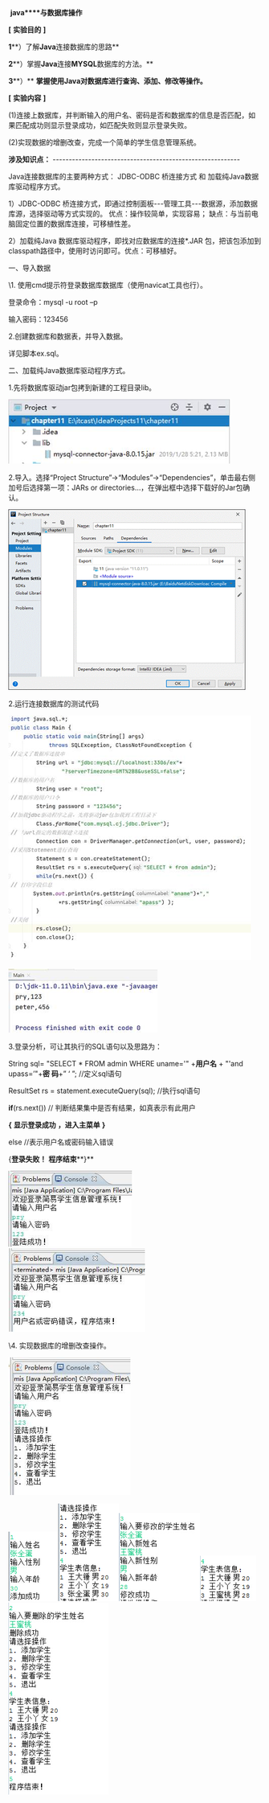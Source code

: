 ​                    **java****与数据库操作**

**[** **实验目的** **]**

**1****）了解****Java****连接数据库的思路**

**2****）掌握****Java****连接****MYSQL****数据库的方法。**

**3****）** **掌握使用****Java****对数据库进行查询、添加、修改等操作。**

**[** **实验内容** **]**

 (1)连接上数据库，并判断输入的用户名、密码是否和数据库的信息是否匹配，如果匹配成功则显示登录成功，如匹配失败则显示登录失败。

 (2)实现数据的增删改查，完成一个简单的学生信息管理系统。

**涉及知识点：** ----------------------------------------------------------

  Java连接数据库的主要两种方式： JDBC-ODBC 桥连接方式 和 加载纯Java数据库驱动程序方式。

1）JDBC-ODBC 桥连接方式，即通过控制面板---管理工具---数据源，添加数据库源，选择驱动等方式实现的。 优点：操作较简单，实现容易； 缺点：与当前电脑固定位置的数据库连接，可移植性差。

2）加载纯Java 数据库驱动程序，即找对应数据库的连接*.JAR 包，把该包添加到classpath路径中，使用时访问即可。优点：可移植好。 

 

一、导入数据

\1. 使用cmd提示符登录数据库数据库（使用navicat工具也行）。

登录命令：mysql -u root –p

输入密码：123456

2.创建数据库和数据表，并导入数据。

详见脚本ex.sql。

二、加载纯Java数据库驱动程序方式。

1.先将数据库驱动jar包拷到新建的工程目录lib。

![img](11.java%E4%B8%8E%E6%95%B0%E6%8D%AE%E5%BA%93%E6%93%8D%E4%BD%9C.assets/clip_image002.jpg)

2.导入。选择“Project Structure”→“Modules”→“Dependencies”，单击最右侧加号后选择第一项：JARs or directories…，在弹出框中选择下载好的Jar包确认。

![img](11.java%E4%B8%8E%E6%95%B0%E6%8D%AE%E5%BA%93%E6%93%8D%E4%BD%9C.assets/clip_image004.gif)

2.运行连接数据库的测试代码

![img](11.java%E4%B8%8E%E6%95%B0%E6%8D%AE%E5%BA%93%E6%93%8D%E4%BD%9C.assets/clip_image006.jpg)

![img](11.java%E4%B8%8E%E6%95%B0%E6%8D%AE%E5%BA%93%E6%93%8D%E4%BD%9C.assets/clip_image008.jpg)

3.登录分析，可让其执行的SQL语句以及思路为：

String sql= "SELECT  *  FROM admin  WHERE uname='" +**用户名** + "'and upass=’"+**密 码**+” ‘ ”;  //定义sql语句

 ResultSet rs = statement.executeQuery(sql); //执行sql语句

 **if**(rs.next()) // 判断结果集中是否有结果，如真表示有此用户

**{** **显示登录成功** **，进入主菜单** **}**    

 else    //表示用户名或密码输入错误

 {**登录失败！** **程序结束****}**

![img](11.java%E4%B8%8E%E6%95%B0%E6%8D%AE%E5%BA%93%E6%93%8D%E4%BD%9C.assets/clip_image010.jpg)![img](11.java%E4%B8%8E%E6%95%B0%E6%8D%AE%E5%BA%93%E6%93%8D%E4%BD%9C.assets/clip_image012.jpg)

 

 

\4. 实现数据库的增删改查操作。

![img](11.java%E4%B8%8E%E6%95%B0%E6%8D%AE%E5%BA%93%E6%93%8D%E4%BD%9C.assets/clip_image014.jpg)

![img](11.java%E4%B8%8E%E6%95%B0%E6%8D%AE%E5%BA%93%E6%93%8D%E4%BD%9C.assets/clip_image015.jpg)![img](11.java%E4%B8%8E%E6%95%B0%E6%8D%AE%E5%BA%93%E6%93%8D%E4%BD%9C.assets/clip_image016.jpg)![img](11.java%E4%B8%8E%E6%95%B0%E6%8D%AE%E5%BA%93%E6%93%8D%E4%BD%9C.assets/clip_image017.jpg)![img](11.java%E4%B8%8E%E6%95%B0%E6%8D%AE%E5%BA%93%E6%93%8D%E4%BD%9C.assets/clip_image018.jpg)![img](11.java%E4%B8%8E%E6%95%B0%E6%8D%AE%E5%BA%93%E6%93%8D%E4%BD%9C.assets/clip_image019.jpg)

 

 

 

 

 

 

 

 

 